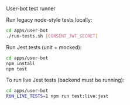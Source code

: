 User-bot test runner

Run legacy node-style tests locally:

```bash
cd apps/user-bot
./run-tests.sh [CONSENT_JWT_SECRET]
```

Run Jest tests (unit + mocked):

```bash
cd apps/user-bot
npm install
npm test
```

To run live Jest tests (backend must be running):

```bash
cd apps/user-bot
RUN_LIVE_TESTS=1 npm run test:live:jest
```
